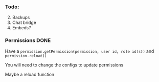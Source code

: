 ### Todo:

2) Backups
3) Chat bridge
4) Embeds?



### Permissions DONE
Have a `permission.getPermission(permission, user id, role id(s))` and 
`permission.reload()`

You will need to change the configs to update permissions

Maybe a reload function
